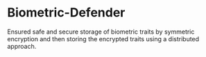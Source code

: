 # Biometric-Defender
Ensured safe and secure storage of biometric traits by symmetric encryption and then storing the encrypted traits using a distributed approach.

